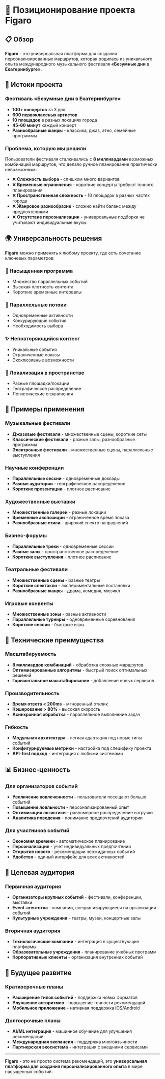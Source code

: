# 🎯 Позиционирование проекта Figaro

## 📋 Обзор

**Figaro** - это универсальная платформа для создания персонализированных маршрутов, которая родилась из уникального опыта международного музыкального фестиваля **«Безумные дни в Екатеринбурге»**.

## 🎵 Истоки проекта

### Фестиваль «Безумные дни в Екатеринбурге»
- **100+ концертов** за 3 дня
- **600 первоклассных артистов**
- **10 площадок** в разных локациях города
- **45-60 минут** каждый концерт
- **Разнообразные жанры** - классика, джаз, этно, семейные программы

### Проблема, которую мы решили
Пользователи фестиваля сталкивались с **8 миллиардами** возможных комбинаций маршрутов, что делало ручное планирование практически невозможным:

- ❌ **Сложность выбора** - слишком много вариантов
- ❌ **Временные ограничения** - короткие концерты требуют точного планирования
- ❌ **Пространственная сложность** - 10 площадок в разных частях города
- ❌ **Жанровое разнообразие** - сложно найти баланс между предпочтениями
- ❌ **Отсутствие персонализации** - универсальные подборки не учитывают индивидуальные вкусы

## 🌍 Универсальность решения

**Figaro** можно применять к любому проекту, где есть сочетание ключевых параметров:

### 🎯 Насыщенная программа
- Множество параллельных событий
- Высокая плотность контента
- Короткие временные интервалы

### 🔄 Параллельные потоки
- Одновременные активности
- Конкурирующие события
- Необходимость выбора

### ✨ Неповторяющийся контент
- Уникальные события
- Ограниченные показы
- Эксклюзивные возможности

### 📍 Локализация в пространстве
- Разные площадки/локации
- Географическое распределение
- Логистические ограничения

## 🎪 Примеры применения

### Музыкальные фестивали
- **Джазовые фестивали** - множественные сцены, короткие сеты
- **Классические фестивали** - разные залы, разнообразные программы
- **Электронные фестивали** - множественные сцены, параллельные выступления

### Научные конференции
- **Параллельные сессии** - одновременные доклады
- **Разные аудитории** - географическое распределение
- **Короткие презентации** - плотное расписание

### Художественные выставки
- **Множественные галереи** - разные локации
- **Временные экспозиции** - ограниченное время показа
- **Разнообразные стили** - широкий спектр направлений

### Бизнес-форумы
- **Параллельные треки** - одновременные сессии
- **Разные залы** - пространственное распределение
- **Короткие выступления** - плотное расписание

### Театральные фестивали
- **Множественные сцены** - разные театры
- **Короткие спектакли** - экспериментальные постановки
- **Разнообразные жанры** - драма, комедия, мюзикл

### Игровые конвенты
- **Множественные зоны** - разные активности
- **Параллельные турниры** - одновременные соревнования
- **Короткие сессии** - быстрые игры

## 🚀 Технические преимущества

### Масштабируемость
- **8 миллиардов комбинаций** - обработка сложных маршрутов
- **Оптимизированные алгоритмы** - быстрый поиск оптимальных решений
- **Горизонтальное масштабирование** - добавление новых сервисов

### Производительность
- **Время ответа < 200ms** - мгновенный отклик
- **Кэширование > 80%** - высокая скорость
- **Асинхронная обработка** - параллельное выполнение задач

### Гибкость
- **Модульная архитектура** - легкая адаптация под новые типы событий
- **Конфигурируемые метрики** - настройка под специфику проекта
- **API-first подход** - интеграция с любыми системами

## 📊 Бизнес-ценность

### Для организаторов событий
- **Увеличение вовлеченности** - пользователи посещают больше событий
- **Повышение лояльности** - персонализированный опыт
- **Оптимизация логистики** - равномерное распределение нагрузки
- **Аналитика поведения** - понимание предпочтений аудитории

### Для участников событий
- **Экономия времени** - автоматическое планирование
- **Персонализация** - учет индивидуальных предпочтений
- **Открытие нового** - рекомендации неожиданных событий
- **Удобство** - единый интерфейс для всех активностей

## 🎯 Целевая аудитория

### Первичная аудитория
- **Организаторы крупных событий** - фестивали, конференции, выставки
- **Event-агентства** - компании, специализирующиеся на организации событий
- **Культурные учреждения** - театры, музеи, концертные залы

### Вторичная аудитория
- **Технологические компании** - интеграция в существующие платформы
- **Образовательные учреждения** - планирование учебных программ
- **Корпоративные клиенты** - организация внутренних событий

## 🔮 Будущее развитие

### Краткосрочные планы
- **Расширение типов событий** - поддержка новых форматов
- **Улучшение алгоритмов** - повышение точности рекомендаций
- **Мобильное приложение** - нативная поддержка iOS/Android

### Долгосрочные планы
- **AI/ML интеграция** - машинное обучение для улучшения рекомендаций
- **Международная экспансия** - поддержка многоязычности
- **Партнерская экосистема** - интеграция с внешними сервисами

---

**Figaro** - это не просто система рекомендаций, это **универсальная платформа для создания персонализированного опыта** в мире насыщенных событий. 
